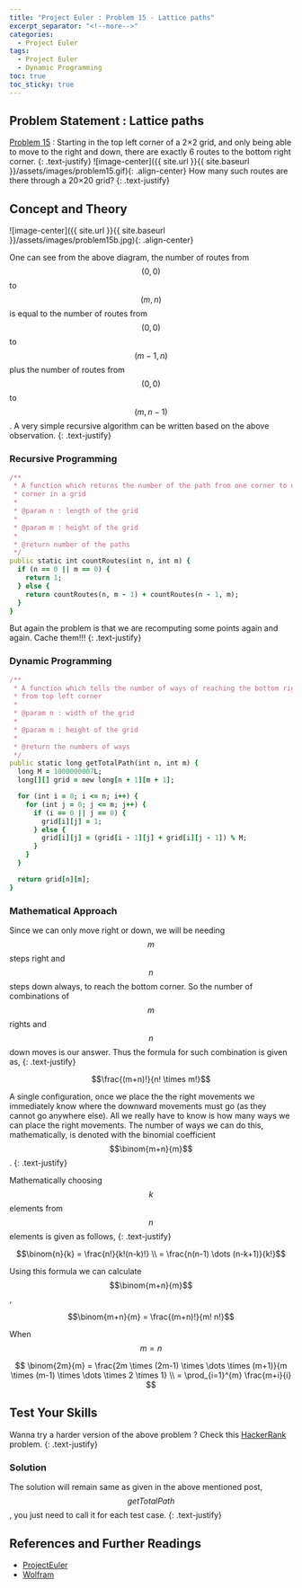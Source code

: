 ```yaml
---
title: "Project Euler : Problem 15 - Lattice paths"
excerpt_separator: "<!--more-->"
categories:
  - Project Euler
tags:
  - Project Euler
  - Dynamic Programming
toc: true
toc_sticky: true
---
```


## Problem Statement : Lattice paths
[Problem 15](https://projecteuler.net/problem=15) : Starting in the top left corner of a 2×2 grid, and only being able to move to the right and down, there are exactly 6 routes to the bottom right corner.
{: .text-justify}
![image-center]({{ site.url }}{{ site.baseurl }}/assets/images/problem15.gif){: .align-center}
How many such routes are there through a 20×20 grid?
{: .text-justify}

## Concept and Theory

![image-center]({{ site.url }}{{ site.baseurl }}/assets/images/problem15b.jpg){: .align-center}

One can see from the above diagram, the number of routes from $$(0,0)$$ to $$(m, n)$$ is equal to the number of routes from $$(0,0)$$ to $$(m−1, n)$$ plus the number of routes from $$(0,0)$$ to $$(m, n−1)$$. A very simple recursive algorithm can be written based on the above observation.
{: .text-justify}

### Recursive Programming
```ruby
/**
 * A function which returns the number of the path from one corner to other
 * corner in a grid
 *
 * @param n : length of the grid
 *
 * @param m : height of the grid
 *
 * @return number of the paths
 */
public static int countRoutes(int n, int m) {
  if (n == 0 || m == 0) {
    return 1;
  } else {
    return countRoutes(n, m - 1) + countRoutes(n - 1, m);
  }
}
```

But again the problem is that we are recomputing some points again and again. Cache them!!!
{: .text-justify}

### Dynamic Programming
```ruby
/**
 * A function which tells the number of ways of reaching the bottom right corner
 * from top left corner
 *
 * @param n : width of the grid
 *
 * @param m : height of the grid
 *
 * @return the numbers of ways
 */
public static long getTotalPath(int n, int m) {
  long M = 1000000007L;
  long[][] grid = new long[n + 1][m + 1];

  for (int i = 0; i <= n; i++) {
    for (int j = 0; j <= m; j++) {
      if (i == 0 || j == 0) {
        grid[i][j] = 1;
      } else {
        grid[i][j] = (grid[i - 1][j] + grid[i][j - 1]) % M;
      }
    }
  }

  return grid[n][m];
}
```

### Mathematical Approach

Since we can only move right or down, we will be needing $$m$$ steps right and $$n$$ steps down always, to reach the bottom corner. So the number of combinations of $$m$$ rights and $$n$$ down moves is our answer. Thus the formula for such combination is given as,
{: .text-justify}

$$\frac{(m+n)!}{n! \times m!}$$

A single configuration, once we place the the right movements we immediately know where the downward movements must go (as they cannot go anywhere else). All we really have to know is how many ways we can place the right movements. The number of ways we can do this, mathematically, is denoted with the binomial coefficient $$\binom{m+n}{m}$$.
{: .text-justify}

Mathematically choosing $$k$$ elements from $$n$$ elements is given as follows,
{: .text-justify}

$$\binom{n}{k} = \frac{n!}{k!(n-k)!} \\
= \frac{n(n-1) \dots (n-k+1)}{k!}$$

Using this formula we can calculate $$\binom{m+n}{m}$$,

$$\binom{m+n}{m} = \frac{(m+n)!}{m! n!}$$

When $$m=n$$

$$ \binom{2m}{m} = \frac{2m \times (2m-1) \times \dots \times (m+1)}{m \times (m-1) \times \dots \times 2 \times 1} \\
= \prod_{i=1}^{m} \frac{m+i}{i} $$

## Test Your Skills
Wanna try a harder version of the above problem ? Check this [HackerRank](https://www.hackerrank.com/contests/projecteuler/challenges/euler015) problem.
{: .text-justify}

### Solution
The solution will remain same as given in the above mentioned post, $$getTotalPath$$, you just need to call it for each test case.
{: .text-justify}

## References and Further Readings
* [ProjectEuler](https://projecteuler.net)
* [Wolfram](http://demonstrations.wolfram.com/CountingLatticePaths/)
